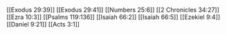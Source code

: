 [[Exodus 29:39]]
[[Exodus 29:41]]
[[Numbers 25:6]]
[[2 Chronicles 34:27]]
[[Ezra 10:3]]
[[Psalms 119:136]]
[[Isaiah 66:2]]
[[Isaiah 66:5]]
[[Ezekiel 9:4]]
[[Daniel 9:21]]
[[Acts 3:1]]
